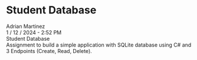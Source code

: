 <h1>Student Database</h1>
Adrian Martinez<br>
1 / 12 / 2024 - 2:52 PM<br>
Student Database<br>
Assignment to build a simple application with SQLite database using C# and 3 Endpoints (Create, Read, Delete).<br>
